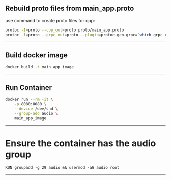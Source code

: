 ## Rebuild proto files from main_app.proto

use command to create proto files for cpp:
```bash
protoc -I=proto --cpp_out=proto proto/main_app.proto
protoc -I=proto --grpc_out=proto --plugin=protoc-gen-grpc=`which grpc_cpp_plugin` proto/main_app.proto
```
---

## Build docker image

```bash
docker build -t main_app_image .
```
---

## Run Container

```bash
docker run --rm -it \
    -p 8080:8080 \
    --device /dev/snd \
    --group-add audio \
    main_app_image
```

---

# Ensure the container has the audio group

```
RUN groupadd -g 29 audio && usermod -aG audio root
```

---